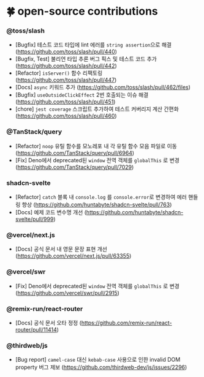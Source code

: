 # 🍀 open-source contributions


### **@toss/slash**
- [Bugfix] 테스트 코드 타입에 lint 에러를 `string assertion`으로 해결 (https://github.com/toss/slash/pull/440)
- [Bugfix, Test] 불리언 타입 추론 버그 픽스 및 테스트 코드 추가 (https://github.com/toss/slash/pull/442)
- [Refactor] `isServer()` 함수 리팩토링 (https://github.com/toss/slash/pull/447)
- [Docs] `async` 키워드 추가 (https://github.com/toss/slash/pull/462/files)
- [Bugfix] `useOutsideClickEffect` 2번 호출되는 이슈 해결 (https://github.com/toss/slash/pull/451)
- [chore] `jest coverage` 스크립트 추가하여 테스트 커버리지 계산 간편화 (https://github.com/toss/slash/pull/460)
  
### **@TanStack/query**
- [Refactor] `noop` 유틸 함수를 모노레포 내 각 유틸 함수 모음 파일로 이동 (https://github.com/TanStack/query/pull/6964)
- [Fix] Deno에서 deprecated된 `window` 전역 객체를 `globalThis` 로 변경 (https://github.com/TanStack/query/pull/7029)

### **shadcn-svelte**
- [Refactor] `catch` 블록 내 `console.log` 를 `console.error`로 변경하여 에러 핸들링 향상 (https://github.com/huntabyte/shadcn-svelte/pull/763)
- [Docs] 예제 코드 변수명 개선 (https://github.com/huntabyte/shadcn-svelte/pull/999)

### **@vercel/next.js**
- [Docs] 공식 문서 내 영문 문장 표현 개선 (https://github.com/vercel/next.js/pull/63355)

### **@vercel/swr**
- [Fix] Deno에서 deprecated된 `window` 전역 객체를 `globalThis` 로 변경 (https://github.com/vercel/swr/pull/2915)

### **@remix-run/react-router**
- [Docs] 공식 문서 오타 정정 (https://github.com/remix-run/react-router/pull/11414)

### **@thirdweb/js**
- [Bug report] `camel-case` 대신 `kebab-case` 사용으로 인한 invalid DOM property 버그 제보 (https://github.com/thirdweb-dev/js/issues/2296)
